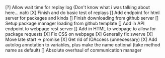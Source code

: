 
[?] Allow wait time for replay log (Don't know what i was talking about here... nah)
[X] Finish and do basic test of replays
[] Add endpoint for html server for packages and kinds
[] Finish downloading from github server
[] Setup package manager loading from github template
[] Add in API endpoint to webpage rest server
[] Add in HTML to webpage to allow for package requests
[X] Fix CSS on webpage
[X] Generally fix swerve
[X] Move late start -> promise
[X] Get rid of IOAccess (unnecessary)
[X] Add autolog annotation to variables, plus make the name optional (take method name as default)
[] Absolute overhaul of communication manager

